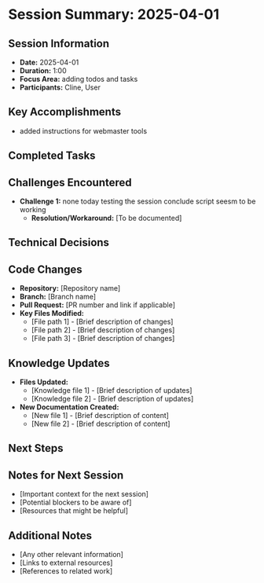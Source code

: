 # Session Summary: 2025-04-01

## Session Information
- **Date:** 2025-04-01
- **Duration:** 1:00
- **Focus Area:** adding todos and tasks
- **Participants:** Cline, User

## Key Accomplishments
- added instructions for webmaster tools

## Completed Tasks


## Challenges Encountered
- **Challenge 1:** none today testing the session conclude script seesm to be working
  - **Resolution/Workaround:** [To be documented]

## Technical Decisions


## Code Changes
- **Repository:** [Repository name]
- **Branch:** [Branch name]
- **Pull Request:** [PR number and link if applicable]
- **Key Files Modified:**
  - [File path 1] - [Brief description of changes]
  - [File path 2] - [Brief description of changes]
  - [File path 3] - [Brief description of changes]

## Knowledge Updates
- **Files Updated:**
  - [Knowledge file 1] - [Brief description of updates]
  - [Knowledge file 2] - [Brief description of updates]
- **New Documentation Created:**
  - [New file 1] - [Brief description of content]
  - [New file 2] - [Brief description of content]

## Next Steps


## Notes for Next Session
- [Important context for the next session]
- [Potential blockers to be aware of]
- [Resources that might be helpful]

## Additional Notes
- [Any other relevant information]
- [Links to external resources]
- [References to related work]
